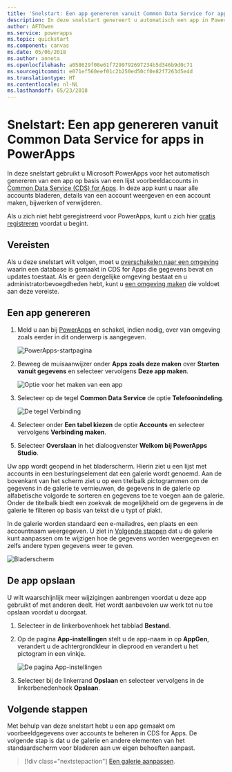 ```yaml
---
title: 'Snelstart: Een app genereren vanuit Common Data Service for apps | Microsoft Docs'
description: In deze snelstart genereert u automatisch een app in PowerApps voor het beheren van gegevens in Common Data Service voor apps
author: AFTOwen
ms.service: powerapps
ms.topic: quickstart
ms.component: canvas
ms.date: 05/06/2018
ms.author: anneta
ms.openlocfilehash: a058629f08e61f7299792697234b5d346b9d0c71
ms.sourcegitcommit: e071ef560eef01c2b250ed50cf0e82f7263d5e4d
ms.translationtype: HT
ms.contentlocale: nl-NL
ms.lasthandoff: 05/23/2018
---
```

# <a name="quickstart-generate-an-app-from-common-data-service-for-apps-in-powerapps"></a>Snelstart: Een app genereren vanuit Common Data Service for apps in PowerApps

In deze snelstart gebruikt u Microsoft PowerApps voor het automatisch genereren van een app op basis van een lijst voorbeeldaccounts in [Common Data Service (CDS) for Apps](../common-data-service/data-platform-intro.md). In deze app kunt u naar alle accounts bladeren, details van een account weergeven en een account maken, bijwerken of verwijderen.

Als u zich niet hebt geregistreerd voor PowerApps, kunt u zich hier [gratis registreren](https://web.powerapps.com) voordat u begint.

## <a name="prerequisites"></a>Vereisten
Als u deze snelstart wilt volgen, moet u [overschakelen naar een omgeving](working-with-environments.md) waarin een database is gemaakt in CDS for Apps die gegevens bevat en updates toestaat. Als er geen dergelijke omgeving bestaat en u administratorbevoegdheden hebt, kunt u [een omgeving maken](../../administrator/environments-administration.md#create-an-environment) die voldoet aan deze vereiste.

## <a name="generate-an-app"></a>Een app genereren
1. Meld u aan bij [PowerApps](https://web.powerapps.com) en schakel, indien nodig, over van omgeving zoals eerder in dit onderwerp is aangegeven.

    ![PowerApps-startpagina](./media/data-platform-create-app/sign-in.png)

1. Beweeg de muisaanwijzer onder **Apps zoals deze maken** over **Starten vanuit gegevens** en selecteer vervolgens **Deze app maken**.

    ![Optie voor het maken van een app](./media/data-platform-create-app/make-this-app.png)

1. Selecteer op de tegel **Common Data Service** de optie **Telefoonindeling**.

    ![De tegel Verbinding](./media/data-platform-create-app/connection-tile.png)

1. Selecteer onder **Een tabel kiezen** de optie **Accounts** en selecteer vervolgens **Verbinding maken**.

1. Selecteer **Overslaan** in het dialoogvenster **Welkom bij PowerApps Studio**.

Uw app wordt geopend in het bladerscherm. Hierin ziet u een lijst met accounts in een besturingselement dat een galerie wordt genoemd. Aan de bovenkant van het scherm ziet u op een titelbalk pictogrammen om de gegevens in de galerie te vernieuwen, de gegevens in de galerie op alfabetische volgorde te sorteren en gegevens toe te voegen aan de galerie. Onder de titelbalk biedt een zoekvak de mogelijkheid om de gegevens in de galerie te filteren op basis van tekst die u typt of plakt. 

In de galerie worden standaard een e-mailadres, een plaats en een accountnaam weergegeven. U ziet in [Volgende stappen](data-platform-create-app.md#next-steps) dat u de galerie kunt aanpassen om te wijzigen hoe de gegevens worden weergegeven en zelfs andere typen gegevens weer te geven.

![Bladerscherm](./media/data-platform-create-app/browse-screen.png)

## <a name="save-the-app"></a>De app opslaan
U wilt waarschijnlijk meer wijzigingen aanbrengen voordat u deze app gebruikt of met anderen deelt. Het wordt aanbevolen uw werk tot nu toe opslaan voordat u doorgaat.

1. Selecteer in de linkerbovenhoek het tabblad **Bestand**.

1. Op de pagina **App-instellingen** stelt u de app-naam in op **AppGen**, verandert u de achtergrondkleur in dieprood en verandert u het pictogram in een vinkje.

    ![De pagina App-instellingen](./media/data-platform-create-app/app-settings.png)

1. Selecteer bij de linkerrand **Opslaan** en selecteer vervolgens in de linkerbenedenhoek **Opslaan**.

## <a name="next-steps"></a>Volgende stappen
Met behulp van deze snelstart hebt u een app gemaakt om voorbeeldgegevens over accounts te beheren in CDS for Apps. De volgende stap is dat u de galerie en andere elementen van het standaardscherm voor bladeren aan uw eigen behoeften aanpast.

> [!div class="nextstepaction"]
> [Een galerie aanpassen](customize-layout-sharepoint.md).
